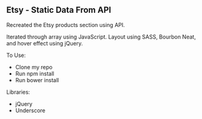 ## Etsy - Static Data From API

Recreated the Etsy products section using API.

Iterated through array using JavaScript. Layout using SASS, Bourbon Neat, and hover effect using jQuery.

To Use:
* Clone my repo
* Run npm install
* Run bower install

Libraries:
* jQuery
* Underscore
